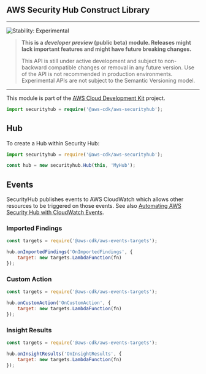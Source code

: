 ## AWS Security Hub Construct Library
<!--BEGIN STABILITY BANNER-->

---

![Stability: Experimental](https://img.shields.io/badge/stability-Experimental-important.svg?style=for-the-badge)

> **This is a _developer preview_ (public beta) module. Releases might lack important features and might have
> future breaking changes.**
>
> This API is still under active development and subject to non-backward
> compatible changes or removal in any future version. Use of the API is not recommended in production
> environments. Experimental APIs are not subject to the Semantic Versioning model.

---
<!--END STABILITY BANNER-->


This module is part of the [AWS Cloud Development Kit](https://github.com/aws/aws-cdk) project.

```ts
import securityhub = require('@aws-cdk/aws-securityhub');
```

## Hub

To create a Hub within Security Hub:

```js
import securityhub = require('@aws-cdk/aws-securityhub');

const hub = new securityhub.Hub(this, 'MyHub');
```

## Events

SecurityHub publishes events to AWS CloudWatch which allows other resources to be triggered on those events. See also [Automating AWS Security Hub with CloudWatch Events](https://docs.aws.amazon.com/en_pv/securityhub/latest/userguide/securityhub-cloudwatch-events.html).

### Imported Findings

```js
const targets = require('@aws-cdk/aws-events-targets');

hub.onImportedFindings('OnImportedFindings', {
    target: new targets.LambdaFunction(fn)
});
```

### Custom Action

```js
const targets = require('@aws-cdk/aws-events-targets');

hub.onCustomAction('OnCustomAction', {
    target: new targets.LambdaFunction(fn)
});
```

### Insight Results

```js
const targets = require('@aws-cdk/aws-events-targets');

hub.onInsightResults('OnInsightResults', {
    target: new targets.LambdaFunction(fn)
});
```